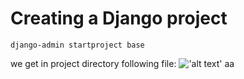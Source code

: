# Creating a Django project
```
django-admin startproject base
```

we get in project directory following file:
!['alt text'](django_1.png)
aa
